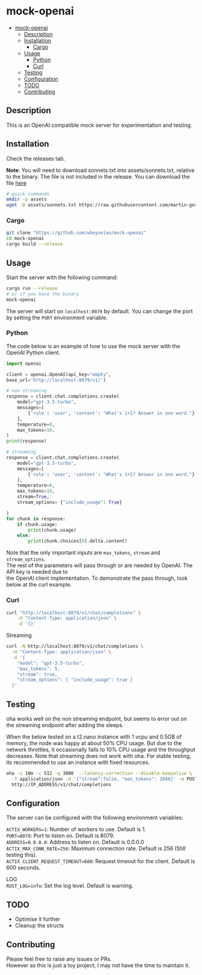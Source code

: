 # mock-openai

- [mock-openai](#mock-openai)
  - [Description](#description)
  - [Installation](#installation)
    - [Cargo](#cargo)
  - [Usage](#usage)
    - [Python](#python)
    - [Curl](#curl)
  - [Testing](#testing)
  - [Configuration](#configuration)
  - [TODO](#todo)
  - [Contributing](#contributing)

## Description

This is an OpenAI compatible mock server for experimentation and testing.  

## Installation

Check the releases tab. 

**Note**: You will need to download sonnets.txt into assets/sonnets.txt, relative to the binary.
The file is not included in the release. You can download the file [here](https://github.com/martin-gorner/tensorflow-rnn-shakespeare/blob/master/shakespeare/sonnets.txt)

```bash
# quick commands
mkdir -p assets
wget -O assets/sonnets.txt https://raw.githubusercontent.com/martin-gorner/tensorflow-rnn-shakespeare/master/shakespeare/sonnets.txt
```

### Cargo

```bash
git clone "https://github.com/wheynelau/mock-openai"
cd mock-openai
cargo build --release
```

## Usage

Start the server with the following command:
```bash
cargo run --release
# or if you have the binary
mock-openai
```

The server will start on `localhost:8079` by default. You can change the port by setting the `PORT` environment variable.

### Python 

The code below is an example of how to use the mock server with the OpenAI Python client.

```python
import openai

client = openai.OpenAI(api_key="empty",
base_url='http://localhost:8079/v1/')

# non streaming
response = client.chat.completions.create(
    model="gpt-3.5-turbo",
    messages=[
        {'role': 'user', 'content': "What's 1+1? Answer in one word."}
    ],
    temperature=0,
    max_tokens=10,
)
print(response)

# streaming
response = client.chat.completions.create(
    model="gpt-3.5-turbo",
    messages=[
        {'role': 'user', 'content': "What's 1+1? Answer in one word."}
    ],
    temperature=0,
    max_tokens=10,
    stream=True,
    stream_options= {"include_usage": True}

)
for chunk in response:
    if chunk.usage:
        print(chunk.usage)
    else:
        print(chunk.choices[0].delta.content)
```

Note that the only important inputs are `max_tokens`, `stream` and `stream_options`.  
The rest of the parameters will pass through or are needed by OpenAI. The API key is needed due to  
the OpenAI client implementation. To demonstrate the pass through, look below at the curl example.

### Curl

```bash
curl "http://localhost:8079/v1/chat/completions" \
    -H "Content-Type: application/json" \
    -d '{}'
```

Streaming

```bash
curl -N http://localhost:8079/v1/chat/completions \
  -H "Content-Type: application/json" \
  -d '{
    "model": "gpt-3.5-turbo",
    "max_tokens": 5,
    "stream": true,
    "stream_options": { "include_usage": true }
  }'
```

## Testing

oha works well on the non streaming endpoint, but seems to error out on the streaming endpoint after adding the sleeps.

When the below tested on a t2.nano instance with 1 vcpu and 0.5GB of memory, the node was happy at about 50% CPU usage. But due to the  
network throttles, it occasionally falls to 10% CPU usage and the throughput decreases. Note that streaming does not work with oha.
For stable testing, its recommended to use an instance with fixed resources. 

```bash
oha -z 10m -c 512 -q 3000  --latency-correction --disable-keepalive \
  -T application/json -d '{"stream":false, "max_tokens": 2048}' -m POST \
  http://IP_ADDRESS/v1/chat/completions
```

## Configuration

The server can be configured with the following environment variables:

`ACTIX_WORKERS=1`: Number of workers to use. Default is 1.  
`PORT=8079`: Port to listen on. Default is 8079.  
`ADDRESS=0.0.0.0`: Address to listen on. Default is 0.0.0.0  
`ACTIX_MAX_CONN_RATE=256`: Maximum connection rate. Default is 256 (Still testing this).  
`ACTIX_CLIENT_REQUEST_TIMEOUT=600`: Request timeout for the client. Default is 600 seconds.  

LOG    
`RUST_LOG=info`: Set the log level. Default is warning. 

## TODO

- Optimise it further
- Cleanup the structs

## Contributing

Please feel free to raise any issues or PRs.  
However as this is just a toy project, I may not have the time to maintain it.  
